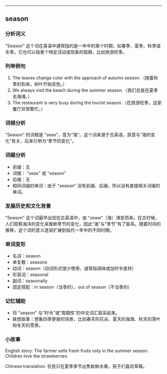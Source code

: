 
---------------
## season
### 分析词义
"Season" 这个词在英语中通常指的是一年中的某个时期，如春季、夏季、秋季或冬季。它也可以指某个特定活动或现象的周期，比如旅游旺季。

### 列举例句
1. The leaves change color with the approach of autumn season.（随着秋季的到来，树叶开始变色。）
2. We always visit the beach during the summer season.（我们总是在夏季去海滩。）
3. The restaurant is very busy during the tourist season.（在旅游旺季，这家餐厅非常繁忙。）

### 词根分析
"Season" 的词根是 "seas"，意为“海”。这个词来源于古英语，原意与“海的变化”有关，后来引申为“季节的变化”。

### 词缀分析
- 前缀：无
- 词根： "seas" 或 "season"
- 后缀：无
- 相同词缀的单词：由于 "season" 没有前缀、后缀，所以没有直接相关词缀的单词。

### 发展历史和文化背景
"Season" 这个词最早出现在古英语中，由 "seaw"（海）演变而来。在古时候，人们观察海洋的变化来推断季节的变化，因此“海”与“季节”有了联系。随着时间的推移，这个词的意义逐渐扩展到指代一年中的不同时期。

### 单词变形
- 名词：season
- 单复数：seasons
- 动词：season（动词形式很少使用，通常指调味或加时令食材）
- 形容词：seasonal
- 副词：seasonally
- 固定搭配：in season（当季的），out of season（不当季的）

### 记忆辅助
- 将 "season" 与“时令”或“周期性”的中文词汇联系起来。
- 联想故事：想象四季更替的场景，比如春天的花朵、夏天的海滩、秋天的落叶和冬天的雪景。

### 小故事
English story:
The farmer sells fresh fruits only in the summer season. Children love the strawberries.

Chinese translation:
农民只在夏季季节出售新鲜水果。孩子们喜欢草莓。


